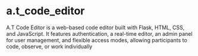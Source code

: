 # a.t_code_editor
A.T Code Editor is a web-based code editor built with Flask, HTML, CSS, and JavaScript. It features authentication, a real-time editor, an admin panel for user management, and flexible access modes, allowing participants to code, observe, or work individually
